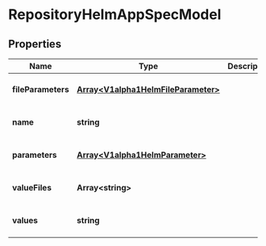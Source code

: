 # RepositoryHelmAppSpecModel

## Properties

Name | Type | Description | Notes
------------ | ------------- | ------------- | -------------
**fileParameters** | [**Array&lt;V1alpha1HelmFileParameter&gt;**](V1alpha1HelmFileParameter.md) |  | [optional] [default to undefined]
**name** | **string** |  | [optional] [default to undefined]
**parameters** | [**Array&lt;V1alpha1HelmParameter&gt;**](V1alpha1HelmParameter.md) |  | [optional] [default to undefined]
**valueFiles** | **Array&lt;string&gt;** |  | [optional] [default to undefined]
**values** | **string** |  | [optional] [default to undefined]


